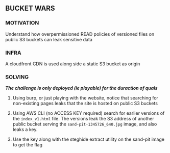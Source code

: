 ## BUCKET WARS

### MOTIVATION
Understand how overpermissioned READ policies of versioned files on public S3 buckets can leak sensitive data

### INFRA 
A cloudfront CDN is used along side a static  S3 bucket as origin

### SOLVING 
***The challenge is only deployed (ie playable) for the duraction of quals***

1.  Using burp, or just playing with the website, notice that searching for non-existing pages leaks that the site is hosted on public S3 buckets


2. Using AWS CLI (no ACCESS KEY required) search for earlier versions of the `index_v1.html` file. The versions leak the S3 address of another public bucket serving the `sand-pit-1345726_640.jpg` image, and also leaks a key. 

3. Use the key along with the steghide extract utility on the sand-pit image to get the flag 

